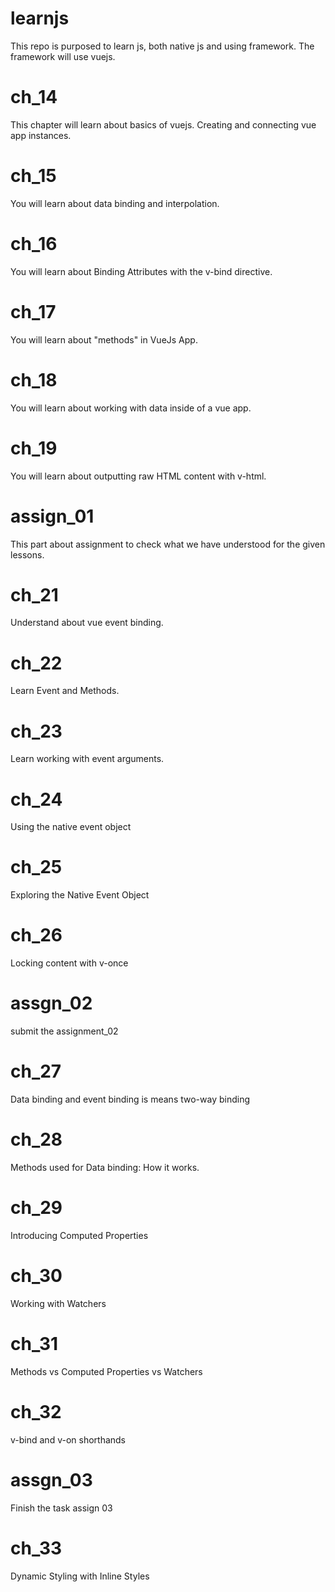 # learnjs
This repo is purposed to learn js, both native js and using framework. The framework will use vuejs.

# ch_14
This chapter will learn about basics of vuejs. Creating and connecting vue app instances.

# ch_15
You will learn about data binding and interpolation.

# ch_16
You will learn about Binding Attributes with the v-bind directive.

# ch_17
You will learn about "methods" in VueJs App.

# ch_18
You will learn about working with data inside of a vue app.

# ch_19
You will learn about outputting raw HTML content with v-html.

# assign_01
This part about assignment to check what we have understood for the given lessons.

# ch_21
Understand about vue event binding.

# ch_22
Learn Event and Methods.

# ch_23
Learn working with event arguments.

# ch_24
Using the native event object

# ch_25
Exploring the Native Event Object

# ch_26
Locking content with v-once

# assgn_02
submit the assignment_02

# ch_27
Data binding and event binding is means two-way binding

# ch_28
Methods used for Data binding: How it works.

# ch_29
Introducing Computed Properties

# ch_30
Working with Watchers

# ch_31
Methods vs Computed Properties vs Watchers

# ch_32
v-bind and v-on shorthands

# assgn_03
Finish the task assign 03

# ch_33
Dynamic Styling with Inline Styles
